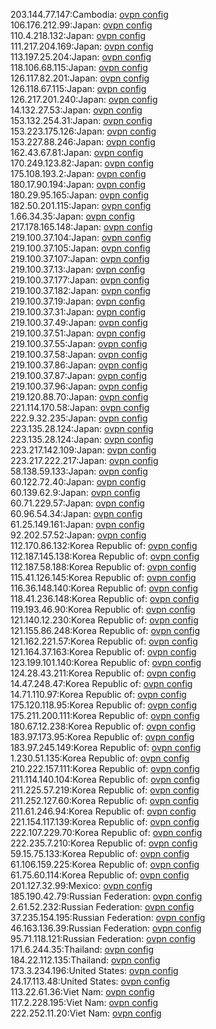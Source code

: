 203.144.77.147:Cambodia: [ovpn config](vpn/203_144_77_147.ovpn)  
106.176.212.99:Japan: [ovpn config](vpn/106_176_212_99.ovpn)  
110.4.218.132:Japan: [ovpn config](vpn/110_4_218_132.ovpn)  
111.217.204.169:Japan: [ovpn config](vpn/111_217_204_169.ovpn)  
113.197.25.204:Japan: [ovpn config](vpn/113_197_25_204.ovpn)  
118.106.68.115:Japan: [ovpn config](vpn/118_106_68_115.ovpn)  
126.117.82.201:Japan: [ovpn config](vpn/126_117_82_201.ovpn)  
126.118.67.115:Japan: [ovpn config](vpn/126_118_67_115.ovpn)  
126.217.201.240:Japan: [ovpn config](vpn/126_217_201_240.ovpn)  
14.132.27.53:Japan: [ovpn config](vpn/14_132_27_53.ovpn)  
153.132.254.31:Japan: [ovpn config](vpn/153_132_254_31.ovpn)  
153.223.175.126:Japan: [ovpn config](vpn/153_223_175_126.ovpn)  
153.227.88.246:Japan: [ovpn config](vpn/153_227_88_246.ovpn)  
162.43.67.81:Japan: [ovpn config](vpn/162_43_67_81.ovpn)  
170.249.123.82:Japan: [ovpn config](vpn/170_249_123_82.ovpn)  
175.108.193.2:Japan: [ovpn config](vpn/175_108_193_2.ovpn)  
180.17.90.194:Japan: [ovpn config](vpn/180_17_90_194.ovpn)  
180.29.95.165:Japan: [ovpn config](vpn/180_29_95_165.ovpn)  
182.50.201.115:Japan: [ovpn config](vpn/182_50_201_115.ovpn)  
1.66.34.35:Japan: [ovpn config](vpn/1_66_34_35.ovpn)  
217.178.165.148:Japan: [ovpn config](vpn/217_178_165_148.ovpn)  
219.100.37.104:Japan: [ovpn config](vpn/219_100_37_104.ovpn)  
219.100.37.105:Japan: [ovpn config](vpn/219_100_37_105.ovpn)  
219.100.37.107:Japan: [ovpn config](vpn/219_100_37_107.ovpn)  
219.100.37.13:Japan: [ovpn config](vpn/219_100_37_13.ovpn)  
219.100.37.177:Japan: [ovpn config](vpn/219_100_37_177.ovpn)  
219.100.37.182:Japan: [ovpn config](vpn/219_100_37_182.ovpn)  
219.100.37.19:Japan: [ovpn config](vpn/219_100_37_19.ovpn)  
219.100.37.31:Japan: [ovpn config](vpn/219_100_37_31.ovpn)  
219.100.37.49:Japan: [ovpn config](vpn/219_100_37_49.ovpn)  
219.100.37.51:Japan: [ovpn config](vpn/219_100_37_51.ovpn)  
219.100.37.55:Japan: [ovpn config](vpn/219_100_37_55.ovpn)  
219.100.37.58:Japan: [ovpn config](vpn/219_100_37_58.ovpn)  
219.100.37.86:Japan: [ovpn config](vpn/219_100_37_86.ovpn)  
219.100.37.87:Japan: [ovpn config](vpn/219_100_37_87.ovpn)  
219.100.37.96:Japan: [ovpn config](vpn/219_100_37_96.ovpn)  
219.120.88.70:Japan: [ovpn config](vpn/219_120_88_70.ovpn)  
221.114.170.58:Japan: [ovpn config](vpn/221_114_170_58.ovpn)  
222.9.32.235:Japan: [ovpn config](vpn/222_9_32_235.ovpn)  
223.135.28.124:Japan: [ovpn config](vpn/223_135_28_124.ovpn)  
223.135.28.124:Japan: [ovpn config](vpn/223_135_28_124.ovpn)  
223.217.142.109:Japan: [ovpn config](vpn/223_217_142_109.ovpn)  
223.217.222.217:Japan: [ovpn config](vpn/223_217_222_217.ovpn)  
58.138.59.133:Japan: [ovpn config](vpn/58_138_59_133.ovpn)  
60.122.72.40:Japan: [ovpn config](vpn/60_122_72_40.ovpn)  
60.139.62.9:Japan: [ovpn config](vpn/60_139_62_9.ovpn)  
60.71.229.57:Japan: [ovpn config](vpn/60_71_229_57.ovpn)  
60.96.54.34:Japan: [ovpn config](vpn/60_96_54_34.ovpn)  
61.25.149.161:Japan: [ovpn config](vpn/61_25_149_161.ovpn)  
92.202.57.52:Japan: [ovpn config](vpn/92_202_57_52.ovpn)  
112.170.86.132:Korea Republic of: [ovpn config](vpn/112_170_86_132.ovpn)  
112.187.145.138:Korea Republic of: [ovpn config](vpn/112_187_145_138.ovpn)  
112.187.58.188:Korea Republic of: [ovpn config](vpn/112_187_58_188.ovpn)  
115.41.126.145:Korea Republic of: [ovpn config](vpn/115_41_126_145.ovpn)  
116.36.148.140:Korea Republic of: [ovpn config](vpn/116_36_148_140.ovpn)  
118.41.236.148:Korea Republic of: [ovpn config](vpn/118_41_236_148.ovpn)  
119.193.46.90:Korea Republic of: [ovpn config](vpn/119_193_46_90.ovpn)  
121.140.12.230:Korea Republic of: [ovpn config](vpn/121_140_12_230.ovpn)  
121.155.86.248:Korea Republic of: [ovpn config](vpn/121_155_86_248.ovpn)  
121.162.221.57:Korea Republic of: [ovpn config](vpn/121_162_221_57.ovpn)  
121.164.37.163:Korea Republic of: [ovpn config](vpn/121_164_37_163.ovpn)  
123.199.101.140:Korea Republic of: [ovpn config](vpn/123_199_101_140.ovpn)  
124.28.43.211:Korea Republic of: [ovpn config](vpn/124_28_43_211.ovpn)  
14.47.248.47:Korea Republic of: [ovpn config](vpn/14_47_248_47.ovpn)  
14.71.110.97:Korea Republic of: [ovpn config](vpn/14_71_110_97.ovpn)  
175.120.118.95:Korea Republic of: [ovpn config](vpn/175_120_118_95.ovpn)  
175.211.200.111:Korea Republic of: [ovpn config](vpn/175_211_200_111.ovpn)  
180.67.12.238:Korea Republic of: [ovpn config](vpn/180_67_12_238.ovpn)  
183.97.173.95:Korea Republic of: [ovpn config](vpn/183_97_173_95.ovpn)  
183.97.245.149:Korea Republic of: [ovpn config](vpn/183_97_245_149.ovpn)  
1.230.51.135:Korea Republic of: [ovpn config](vpn/1_230_51_135.ovpn)  
210.222.157.111:Korea Republic of: [ovpn config](vpn/210_222_157_111.ovpn)  
211.114.140.104:Korea Republic of: [ovpn config](vpn/211_114_140_104.ovpn)  
211.225.57.219:Korea Republic of: [ovpn config](vpn/211_225_57_219.ovpn)  
211.252.127.60:Korea Republic of: [ovpn config](vpn/211_252_127_60.ovpn)  
211.61.246.94:Korea Republic of: [ovpn config](vpn/211_61_246_94.ovpn)  
221.154.117.139:Korea Republic of: [ovpn config](vpn/221_154_117_139.ovpn)  
222.107.229.70:Korea Republic of: [ovpn config](vpn/222_107_229_70.ovpn)  
222.235.7.210:Korea Republic of: [ovpn config](vpn/222_235_7_210.ovpn)  
59.15.75.133:Korea Republic of: [ovpn config](vpn/59_15_75_133.ovpn)  
61.106.159.225:Korea Republic of: [ovpn config](vpn/61_106_159_225.ovpn)  
61.75.60.114:Korea Republic of: [ovpn config](vpn/61_75_60_114.ovpn)  
201.127.32.99:Mexico: [ovpn config](vpn/201_127_32_99.ovpn)  
185.190.42.79:Russian Federation: [ovpn config](vpn/185_190_42_79.ovpn)  
2.61.52.232:Russian Federation: [ovpn config](vpn/2_61_52_232.ovpn)  
37.235.154.195:Russian Federation: [ovpn config](vpn/37_235_154_195.ovpn)  
46.163.136.39:Russian Federation: [ovpn config](vpn/46_163_136_39.ovpn)  
95.71.118.121:Russian Federation: [ovpn config](vpn/95_71_118_121.ovpn)  
171.6.244.35:Thailand: [ovpn config](vpn/171_6_244_35.ovpn)  
184.22.112.135:Thailand: [ovpn config](vpn/184_22_112_135.ovpn)  
173.3.234.196:United States: [ovpn config](vpn/173_3_234_196.ovpn)  
24.17.113.48:United States: [ovpn config](vpn/24_17_113_48.ovpn)  
113.22.61.36:Viet Nam: [ovpn config](vpn/113_22_61_36.ovpn)  
117.2.228.195:Viet Nam: [ovpn config](vpn/117_2_228_195.ovpn)  
222.252.11.20:Viet Nam: [ovpn config](vpn/222_252_11_20.ovpn)  
